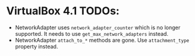# VirtualBox 4.1 TODOs:

* NetworkAdapter uses `network_adapter_counter` which is no longer supported.
  It needs to use `get_max_network_adapters` instead.
* NetworkAdapter `attach_to_*` methods are gone. Use `attachment_type` property
  instead.
